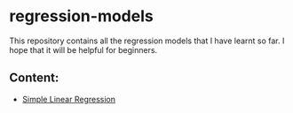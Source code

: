 # regression-models
This repository contains all the regression models that I have learnt so far. I hope that it will be helpful for beginners.

## Content:
<ul>
  <li><a href="https://github.com/TheRealMentor/regression-models/tree/master/Simple%20Linear%20Regression">Simple Linear Regression</a></li>
</ul>

